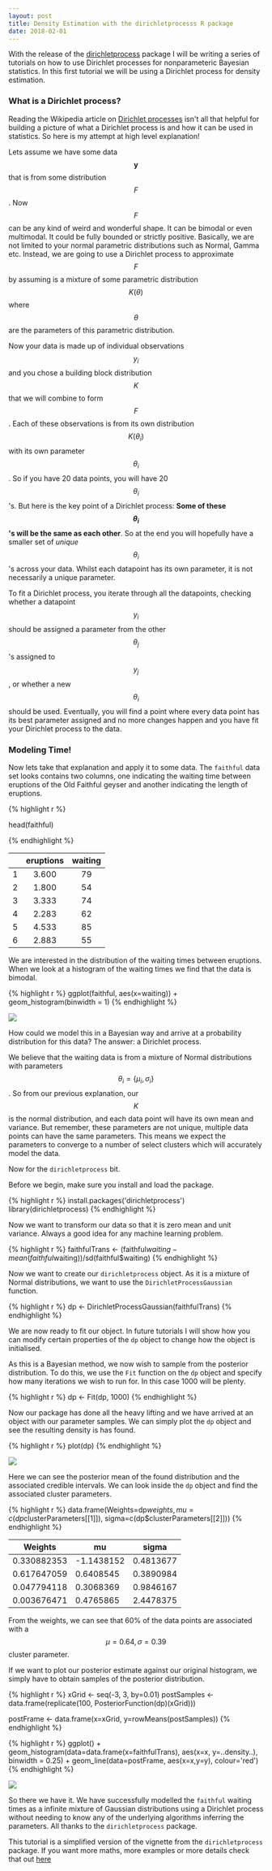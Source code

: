 ```yaml
---
layout: post
title: Density Estimation with the dirichletprocesss R package
date: 2018-02-01
---
```



With the release of the
[dirichletprocess](https://cran.r-project.org/package=dirichletprocess)
package I will be writing a series of tutorials on how to use
Dirichlet processes for nonparameteric Bayesian statistics. In this
first tutorial we will be using a Dirichlet process for density
estimation.

### What is a Dirichlet process?

Reading the Wikipedia article on [Dirichlet processes](https://en.wikipedia.org/wiki/Dirichlet_process) isn't all that helpful for building a picture of what a Dirichlet process is and how it can be used in statistics. So here is my attempt at high level explanation! 

Lets assume we have some data $$\mathbf{y}$$ that is from some distribution $$F$$. Now $$F$$ can be any kind of weird and wonderful shape. It can be bimodal or even multimodal. It could be fully bounded or strictly positive. Basically, we are not limited to your normal parametric distributions such as Normal, Gamma etc. Instead, we are going to use a Dirichlet process to approximate $$F$$ by assuming is a mixture of some parametric distribution $$K(\theta)$$ where $$\theta$$ are the parameters of this parametric distribution. 

Now your data is made up of individual observations $$y_i$$ and you chose a building block distribution $$K$$ that we will combine to form $$F$$. 
Each of these observations is from its own distribution $$K(\theta _i)$$ with its own parameter $$\theta _i$$. So if you have 20 data points, you will have 20 $$\theta_i$$'s. But here is the key point of a Dirichlet process: **Some of these $$\theta _i$$'s will be the same as each other**. So at the end you will hopefully have a smaller set of *unique* $$\theta _i$$'s across your data. Whilst each datapoint has its own parameter, it is not necessarily a unique parameter. 

To fit a Dirichlet process, you iterate through all the datapoints, checking whether a datapoint $$y_i$$ should be assigned a parameter from the other $$\theta _j$$'s assigned to $$y_j$$, or whether a new $$\theta _i$$ should be used. Eventually, you will find a point where every data point has its best parameter assigned and no more changes happen and you have fit your Dirichlet process to the data. 

### Modeling Time!

Now lets take that explanation and apply it to some data. The
`faithful` data set looks contains two columns, one indicating the
waiting time between eruptions of the Old Faithful geyser and another
indicating the length of eruptions.

{% highlight r %}

head(faithful)

{% endhighlight %}


| | eruptions | waiting
---|:--------:|:------:
 1   |  3.600 |     79
 2   |  1.800  |    54
 3   |  3.333  |   74
 4   |  2.283  |  62
 5   |  4.533  |   85
 6   |  2.883  |   55

We are interested in the distribution of the waiting times between
eruptions. When we look at a histogram of the waiting times we find
that the data is bimodal.

{% highlight r %}
ggplot(faithful, aes(x=waiting)) + geom_histogram(binwidth = 1)
{% endhighlight %}

![](/assets/faithful_hist.png)<!-- -->

How could we model this in a Bayesian way and arrive at a probability distribution for this data? The answer: a Dirichlet process. 

We believe that the waiting data is from a mixture of Normal distributions with parameters $$\theta_i = \{ \mu _i , \sigma _i \}$$.  So from our previous explanation, our $$K$$ is the normal distribution, and each data point will have its own mean and variance. But remember, these parameters are not unique, multiple data points can have the same parameters. This means we expect the parameters to converge to a number of select clusters which will accurately model the data. 

Now for the `dirichletprocess` bit. 

Before we begin, make sure you install and load the package. 

{% highlight r %}
install.packages('dirichletprocess')
library(dirichletprocess)
{% endhighlight %}

Now we want to transform our data so that it is zero mean and unit variance. Always a good idea for any machine learning problem. 


{% highlight r %}
faithfulTrans <- (faithful$waiting - mean(faithful$waiting))/sd(faithful$waiting)
{% endhighlight %}

Now we want to create our `dirichletprocess` object. As it is a mixture of Normal distributions, we want to use the `DirichletProcessGaussian` function. 


{% highlight r %}
dp <- DirichletProcessGaussian(faithfulTrans)
{% endhighlight %}


We are now ready to fit our object. In future tutorials I will show how you can modify certain properties of the `dp` object to change how the object is initialised.

As this is a Bayesian method, we now wish to sample from the posterior distribution. To do this, we use the `Fit` function on the `dp` object and specify how many iterations we wish to run for. In this case 1000 will be plenty. 

{% highlight r %}
dp <- Fit(dp, 1000)
{% endhighlight %}

Now our package has done all the heavy lifting and we have arrived at an object with our parameter samples. We can simply plot the `dp` object and see the resulting density is has found. 

{% highlight r %}
plot(dp)
{% endhighlight %}

![](/assets/faithful_dp.png)<!-- -->

Here we can see the posterior mean of the found distribution and the associated credible intervals. We can look inside the `dp` object and find the associated cluster parameters.


{% highlight r %}
data.frame(Weights=dp$weights,
                  mu=c(dp$clusterParameters[[1]]),
                  sigma=c(dp$clusterParameters[[2]]))
{% endhighlight %}

Weights |         mu  |   sigma
-------|--------|--------
0.330882353 | -1.1438152 | 0.4813677
0.617647059 | 0.6408545 | 0.3890984
0.047794118 | 0.3068369 | 0.9846167
0.003676471 |  0.4765865 | 2.4478375

From the weights, we can see that 60% of the data points are associated with a $$\mu = 0.64, \sigma = 0.39$$ cluster parameter. 

If we want to plot our posterior estimate against our original histogram, we simply have to obtain samples of the posterior distribution.


{% highlight r %}
xGrid <- seq(-3, 3, by=0.01)
postSamples <- data.frame(replicate(100, PosteriorFunction(dp)(xGrid)))

postFrame <- data.frame(x=xGrid, y=rowMeans(postSamples))
{% endhighlight %}


{% highlight r %}
ggplot() + geom_histogram(data=data.frame(x=faithfulTrans), aes(x=x, y=..density..), binwidth = 0.25) + geom_line(data=postFrame, aes(x=x,y=y), colour='red')
{% endhighlight %}

![](/assets/faithful_hist_dp.png)<!-- -->

So there we have it. We have successfully modelled the `faithful` waiting times as a infinite mixture of Gaussian distributions using a Dirichlet process without needing to know any of the underlying algorithms inferring the parameters. All thanks to the `dirichletprocess` package. 

This tutorial is a simplified version of the vignette from the `dirichletprocess` package. If you want more maths, more examples or more details check that out [here](https://cran.r-project.org/web/packages/dirichletprocess/vignettes/dirichletprocess.pdf)

